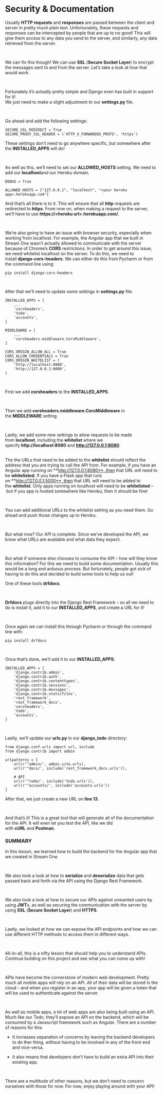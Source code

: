 ###  

Security & Documentation
========================

Usually **HTTP requests** and **responses** are passed between the client and
server in pretty much plain text. Unfortunately, these requests and responses
can be intercepted by people that are up to no good! This will give them access
to any data you send to the server, and similarly, any data retrieved from the
server.

 

We can fix this though! We can use **SSL** (**Secure Socket Layer**) to encrypt
the messages sent to and from the server. Let’s take a look at how that would
work.

 

Fortunately it’s actually pretty simple and Django even has built in support for
it!  
We just need to make a slight adjustment to our **settings.py** file.

 

Go ahead and add the following settings:

~~~~~~~~~~~~~~~~~~~~~~~~~~~~~~~~~~~~~~~~~~~~~~~~~~~~~~~~~~~~~~~~~~~~~~~~~~~~~~~~
SECURE_SSL_REDIRECT = True
SECURE_PROXY_SSL_HEADER = ('HTTP_X_FORWARDED_PROTO', 'https')
~~~~~~~~~~~~~~~~~~~~~~~~~~~~~~~~~~~~~~~~~~~~~~~~~~~~~~~~~~~~~~~~~~~~~~~~~~~~~~~~

These settings don’t need to go anywhere specific, but somewhere after
the **INSTALLED_APPS** will do!

 

As well as this, we’ll need to set our **ALLOWED_HOSTS** setting. We need to add
our **localhost**and our Heroku domain.

~~~~~~~~~~~~~~~~~~~~~~~~~~~~~~~~~~~~~~~~~~~~~~~~~~~~~~~~~~~~~~~~~~~~~~~~~~~~~~~~
DEBUG = True
 
ALLOWED_HOSTS = ["127.0.0.1", "localhost", "<your heroku app>.herokuapp.com"]
~~~~~~~~~~~~~~~~~~~~~~~~~~~~~~~~~~~~~~~~~~~~~~~~~~~~~~~~~~~~~~~~~~~~~~~~~~~~~~~~

And that’s all there is to it. This will ensure that all **http** requests are
redirected to **https**. From now on, when making a request to the server, we’ll
have to use **https://\<heroku url\>.herokuapp.com/**.

 

We’re also going to have an issue with browser security, especially when working
from localhost. For example, the Angular app that we built in Stream One wasn’t
actually allowed to communicate with the server because of
Chrome’s **CORS** restrictions. In order to get around this issue, we need
whitelist localhost on the server. To do this, we need to
install **django-cors-headers**. We can either do this from Pycharm or from the
command line using:

`pip install django-cors-headers`

 

After that we’ll need to update some settings in **settings.py** file:

~~~~~~~~~~~~~~~~~~~~~~~~~~~~~~~~~~~~~~~~~~~~~~~~~~~~~~~~~~~~~~~~~~~~~~~~~~~~~~~~
INSTALLED_APPS = [
    ...
    'corsheaders',
    'todo',
    'accounts',
]
 
MIDDLEWARE = [
    ...
    'corsheaders.middleware.CorsMiddleware',
]
 
CORS_ORIGIN_ALLOW_ALL = True
CORS_ALLOW_CREDENTIALS = True
CORS_ORIGIN_WHITELIST = (
    'http://localhost:8080',
    'http://127.0.0.1:8080',
)
~~~~~~~~~~~~~~~~~~~~~~~~~~~~~~~~~~~~~~~~~~~~~~~~~~~~~~~~~~~~~~~~~~~~~~~~~~~~~~~~

 

First we add **corsheaders** to the **INSTALLED_APPS**.

 

Then we add **corsheaders.middleware.CorsMiddleware** in
the **MIDDLEWARE** setting.

 

Lastly, we add some new settings to allow requests to be made
from **localhost**, including the **whitelist** where we
specify **http://localhost:8080** and **http://127.0.0.1:8080**.

   
The the URLs that need to be added to the **whitelist** should reflect the
address that you are trying to call the API from. For example, if you have an
Angular app running on **http://127.0.0.1:8080**, then that URL will need to
be **whitelisted**. If you have a Flask app that runs
on **http://127.0.0.1:5000**, then that URL will need to be added to
the **whitelist**. Only apps running on localhost will need to
be **whitelisted** – but if you app is hosted somewhere like Heroku, then it
should be fine!

 

You can add additional URLs to the whitelist setting as you need them. Go ahead
and push those changes up to Heroku.

 

But what now? Our API is complete. Since we’ve developed the API, we know what
URLs are available and what data they expect.

 

But what if someone else chooses to consume the API – how will they know this
information? For this we need to build some documentation. Usually this would be
a long and arduous process. But fortunately, people got sick of having to do
this and decided to build some tools to help us out!

One of these tools **drfdocs**.

 

**Drfdocs** plugs directly into the Django Rest Framework – so all we need to do
is install it, add it to our **INSTALLED_APPS**, and create a URL for it!

 

Once again we can install this through Pycharm or through the command line with:

`pip install drfdocs`

 

Once that’s done, we’ll add it to our **INSTALLED_APPS**:

~~~~~~~~~~~~~~~~~~~~~~~~~~~~~~~~~~~~~~~~~~~~~~~~~~~~~~~~~~~~~~~~~~~~~~~~~~~~~~~~
INSTALLED_APPS = [
    'django.contrib.admin',
    'django.contrib.auth',
    'django.contrib.contenttypes',
    'django.contrib.sessions',
    'django.contrib.messages',
    'django.contrib.staticfiles',
    'rest_framework',
    'rest_framework_docs',
    'corsheaders',
    'todo',
    'accounts',
]
~~~~~~~~~~~~~~~~~~~~~~~~~~~~~~~~~~~~~~~~~~~~~~~~~~~~~~~~~~~~~~~~~~~~~~~~~~~~~~~~

 

Lastly, we’ll update our **urls.py** in our **django_todo** directory:

~~~~~~~~~~~~~~~~~~~~~~~~~~~~~~~~~~~~~~~~~~~~~~~~~~~~~~~~~~~~~~~~~~~~~~~~~~~~~~~~
from django.conf.urls import url, include
from django.contrib import admin
 
urlpatterns = [
    url(r'^admin/', admin.site.urls),
    url(r'^docs/', include('rest_framework_docs.urls')),
 
    # API
    url(r'^todo/', include('todo.urls')),
    url(r'^accounts/', include('accounts.urls'))
]
~~~~~~~~~~~~~~~~~~~~~~~~~~~~~~~~~~~~~~~~~~~~~~~~~~~~~~~~~~~~~~~~~~~~~~~~~~~~~~~~

After that, we just create a new URL on **line 13**.

 

And that’s it! This is a great tool that will generate all of the documentation
for the API. It will even let you test the API, like we did
with **cURL** and **Postman**.  


### SUMMARY

In this lesson, we learned how to build the backend for the Angular app that we
created in Stream One.

 

We also took a look at how to **serialize** and **deserialize** data that gets
passed back and forth via the API using the Django Rest Framework.

 

We also took a look at how to secure our APIs against unwanted users by
using **JWT**s, as well as securing the communication with the server by
using **SSL** (**Secure Socket Layer**) and **HTTPS**.

 

Lastly, we looked at how we can expose the API endpoints and how we can use
different HTTP methods to access them in different ways.

 

All-in-all, this is a nifty lesson that should help you to understand APIs.
Continue building on this project and see what you can come up with!

 

APIs have become the cornerstone of modern web development. Pretty much all
mobile apps will rely on an API. All of their data will be stored in the cloud –
and when you register in an app, your app will be given a token that will be
used to authenticate against the server.

 

As well as mobile apps, a lot of web apps are also being built using an API.
Much like our Todo, they’ll expose an API on the backend, which will be consumed
by a Javascript framework such as Angular. There are a number of reasons for
this:

-   It increases separation of concerns by leaving the backend developers to do
    ther thing, without having to be involved in any of the front end and
    vice-versa.

-   It also means that developers don’t have to build an extra API into their
    existing app.

 

There are a multitude of other reasons, but we don’t need to concern ourselves
with those for now. For now, enjoy playing around with your API!
